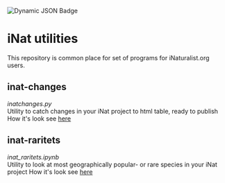 ![Dynamic JSON Badge](https://img.shields.io/badge/dynamic/json?url=https%3A%2F%2Finat-changes-deploy-status.onrender.com%2Fsrv-cm0tvola73kc73ebeqdg&query=status&style=flat-square&logo=render&label=Render%3A%20iNat-changes&color=green&link=https%3A%2F%2Finat-changes.onrender.com)




# iNat utilities

This repository is common place for set of programs for iNaturalist.org users.

## inat-changes
*inatchanges.py*  
Utility to catch changes in your iNat project to html table, ready to publish
How it's look see [here](https://www.inaturalist.org/projects/tsyurupy-i-ego-lesa/journal/84447-osen-zima-2022-23-uchastniki-proekta)

## inat-raritets
*inat_raritets.ipynb*  
Utility to look at most geographically popular- or rare species in your iNat project
How it's look see [here]([https://www.inaturalist.org/projects/tsyurupy-i-ego-lesa/journal/84447-osen-zima-2022-23-uchastniki-proekta](https://www.inaturalist.org/projects/tsyurupy-i-ego-lesa/journal/75872-osen-zima-2022-23-samye-populyarnye-vidy))
